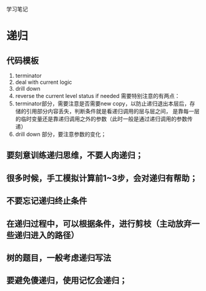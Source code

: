 学习笔记

# 递归
## 代码模板
1. terminator
2. deal with current logic
3. drill down
4. reverse the current level status if needed
需要特别注意的有两点：
1. terminator部分，需要注意是否需要new copy，以防止递归退出本层后，存储的引用部分内容丢失，判断条件就是看递归调用的层与层之间，
是靠每一层的临时变量还是靠递归调用之外的参数（此时一般是通过递归调用的参数传递）
2. drill down 部分，要注意参数的变化；

## 要刻意训练递归思维，不要人肉递归；
## 很多时候，手工模拟计算前1~3步，会对递归有帮助；
## 不要忘记递归终止条件
## 在递归过程中，可以根据条件，进行剪枝（主动放弃一些递归进入的路径）
## 树的题目，一般考虑递归写法
## 要避免傻递归，使用记忆会递归；